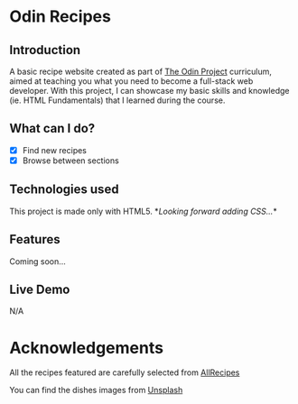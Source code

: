 # Odin Recipes
## Introduction

A basic recipe website created as part of [The Odin Project](https://www.theodinproject.com/about) curriculum, aimed at teaching you what you need to become a full-stack web developer. With this project, I can showcase my basic skills and knowledge (ie. HTML Fundamentals) that I learned during the course.

## What can I do?

- [x] Find new recipes
- [x] Browse between sections

## Technologies used

This project is made only with HTML5. \**Looking forward adding CSS...*\*

## Features

Coming soon...

## Live Demo

N/A

# Acknowledgements

All the recipes featured are carefully selected from [AllRecipes](https://www.allrecipes.com/)

You can find the dishes images from [Unsplash](https://www.unsplash.com/)